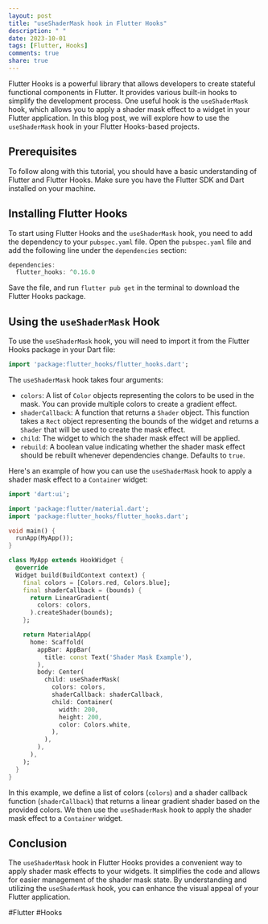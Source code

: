 ```yaml
---
layout: post
title: "useShaderMask hook in Flutter Hooks"
description: " "
date: 2023-10-01
tags: [Flutter, Hooks]
comments: true
share: true
---
```


Flutter Hooks is a powerful library that allows developers to create stateful functional components in Flutter. It provides various built-in hooks to simplify the development process. One useful hook is the `useShaderMask` hook, which allows you to apply a shader mask effect to a widget in your Flutter application. In this blog post, we will explore how to use the `useShaderMask` hook in your Flutter Hooks-based projects.

## Prerequisites

To follow along with this tutorial, you should have a basic understanding of Flutter and Flutter Hooks. Make sure you have the Flutter SDK and Dart installed on your machine.

## Installing Flutter Hooks

To start using Flutter Hooks and the `useShaderMask` hook, you need to add the dependency to your `pubspec.yaml` file. Open the `pubspec.yaml` file and add the following line under the `dependencies` section:

```dart
dependencies:
  flutter_hooks: ^0.16.0
```

Save the file, and run `flutter pub get` in the terminal to download the Flutter Hooks package.

## Using the `useShaderMask` Hook

To use the `useShaderMask` hook, you will need to import it from the Flutter Hooks package in your Dart file:

```dart
import 'package:flutter_hooks/flutter_hooks.dart';
```

The `useShaderMask` hook takes four arguments:

- `colors`: A list of `Color` objects representing the colors to be used in the mask. You can provide multiple colors to create a gradient effect.
- `shaderCallback`: A function that returns a `Shader` object. This function takes a `Rect` object representing the bounds of the widget and returns a `Shader` that will be used to create the mask effect.
- `child`: The widget to which the shader mask effect will be applied.
- `rebuild`: A boolean value indicating whether the shader mask effect should be rebuilt whenever dependencies change. Defaults to `true`.

Here's an example of how you can use the `useShaderMask` hook to apply a shader mask effect to a `Container` widget:

```dart
import 'dart:ui';

import 'package:flutter/material.dart';
import 'package:flutter_hooks/flutter_hooks.dart';

void main() {
  runApp(MyApp());
}

class MyApp extends HookWidget {
  @override
  Widget build(BuildContext context) {
    final colors = [Colors.red, Colors.blue];
    final shaderCallback = (bounds) {
      return LinearGradient(
        colors: colors,
      ).createShader(bounds);
    };

    return MaterialApp(
      home: Scaffold(
        appBar: AppBar(
          title: const Text('Shader Mask Example'),
        ),
        body: Center(
          child: useShaderMask(
            colors: colors,
            shaderCallback: shaderCallback,
            child: Container(
              width: 200,
              height: 200,
              color: Colors.white,
            ),
          ),
        ),
      ),
    );
  }
}
```

In this example, we define a list of colors (`colors`) and a shader callback function (`shaderCallback`) that returns a linear gradient shader based on the provided colors. We then use the `useShaderMask` hook to apply the shader mask effect to a `Container` widget.

## Conclusion

The `useShaderMask` hook in Flutter Hooks provides a convenient way to apply shader mask effects to your widgets. It simplifies the code and allows for easier management of the shader mask state. By understanding and utilizing the `useShaderMask` hook, you can enhance the visual appeal of your Flutter application.

#Flutter #Hooks